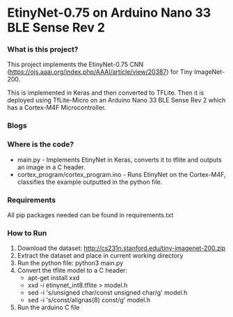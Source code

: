 # EtinyNet-0.75 on Arduino Nano 33 BLE Sense Rev 2

### What is this project?

This project implements the EtinyNet-0.75 CNN (https://ojs.aaai.org/index.php/AAAI/article/view/20387) for Tiny ImageNet-200. 

This is implemented in Keras and then converted to TFLite. Then it is deployed using TfLite-Micro on an Arduino Nano 33 BLE Sense Rev 2 which has a Cortex-M4F Microcontroller.

### Blogs



### Where is the code?

* main.py - Implements EtinyNet in Keras, converts it to tflite and outputs an image in a C header.
* cortex_program/cortex_program.ino - Runs EtinyNet on the Cortex-M4F, classifies the example outputted in the python file.


### Requirements

All pip packages needed can be found in requirements.txt

### How to Run

1. Download the dataset: http://cs231n.stanford.edu/tiny-imagenet-200.zip
2. Extract the dataset and place in current working directory
3. Run the python file: python3 main.py
4. Convert the tflite model to a C header:
    * apt-get install xxd
    * xxd -i etinynet_int8.tflite > model.h 
    * sed -i 's/unsigned char/const unsigned char/g' model.h
    * sed -i 's/const/alignas(8) const/g' model.h
5. Run the arduino C file
